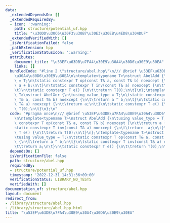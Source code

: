 ```yaml
---
data:
  _extendedDependsOn: []
  _extendedRequiredBy:
  - icon: ':warning:'
    path: structure/potential_uf.hpp
    title: "\u30DD\u30C6\u30F3\u30B7\u30E3\u30EB\u4ED8\u304DUF"
  _extendedVerifiedWith: []
  _isVerificationFailed: false
  _pathExtension: hpp
  _verificationStatusIcon: ':warning:'
  attributes:
    document_title: "\u53EF\u63DB\u7FA4\u30E9\u30A4\u30D6\u30E9\u30EA"
    links: []
  bundledCode: "#line 2 \"structure/abel.hpp\"\n/// @brief \u53EF\u63DB\u7FA4\u30E9\
    \u30A4\u30D6\u30E9\u30EA\n\ntemplate<typename T>\nstruct AbelAdd {\n\tusing value_type\
    \ = T;\n\tstatic constexpr T op(const T& a, const T& b) noexcept {\n\t\treturn\
    \ a + b;\n\t}\n\tstatic constexpr T inv(const T& a) noexcept {\n\t\treturn -a;\n\
    \t}\n\tstatic constexpr T e() {\n\t\treturn T(0);\n\t}\n};\ntemplate<typename\
    \ T>\nstruct AbelXor {\n\tusing value_type = T;\n\tstatic constexpr T op(const\
    \ T& a, const T& b) noexcept {\n\t\treturn a ^ b;\n\t}\n\tstatic constexpr T inv(const\
    \ T& a) noexcept {\n\t\treturn a;\n\t}\n\tstatic constexpr T e() {\n\t\treturn\
    \ T(0);\n\t}\n};\n"
  code: "#pragma once\n/// @brief \u53EF\u63DB\u7FA4\u30E9\u30A4\u30D6\u30E9\u30EA\
    \n\ntemplate<typename T>\nstruct AbelAdd {\n\tusing value_type = T;\n\tstatic\
    \ constexpr T op(const T& a, const T& b) noexcept {\n\t\treturn a + b;\n\t}\n\t\
    static constexpr T inv(const T& a) noexcept {\n\t\treturn -a;\n\t}\n\tstatic constexpr\
    \ T e() {\n\t\treturn T(0);\n\t}\n};\ntemplate<typename T>\nstruct AbelXor {\n\
    \tusing value_type = T;\n\tstatic constexpr T op(const T& a, const T& b) noexcept\
    \ {\n\t\treturn a ^ b;\n\t}\n\tstatic constexpr T inv(const T& a) noexcept {\n\
    \t\treturn a;\n\t}\n\tstatic constexpr T e() {\n\t\treturn T(0);\n\t}\n};"
  dependsOn: []
  isVerificationFile: false
  path: structure/abel.hpp
  requiredBy:
  - structure/potential_uf.hpp
  timestamp: '2022-12-31 14:31:36+09:00'
  verificationStatus: LIBRARY_NO_TESTS
  verifiedWith: []
documentation_of: structure/abel.hpp
layout: document
redirect_from:
- /library/structure/abel.hpp
- /library/structure/abel.hpp.html
title: "\u53EF\u63DB\u7FA4\u30E9\u30A4\u30D6\u30E9\u30EA"
---
```

